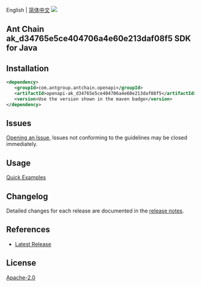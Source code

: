 English | [简体中文](README-CN.md)
![](https://aliyunsdk-pages.alicdn.com/icons/AlibabaCloud.svg)

## Ant Chain ak_d34765e5ce404706a4e60e213daf08f5 SDK for Java

## Installation

```xml
<dependency>
   <groupId>com.antgroup.antchain.openapi</groupId>
   <artifactId>openapi-ak_d34765e5ce404706a4e60e213daf08f5</artifactId>
   <version>Use the version shown in the maven badge</version>
</dependency>
```

## Issues
[Opening an Issue](https://github.com/alipay/antchain-openapi-prod-sdk/issues/new), Issues not conforming to the guidelines may be closed immediately.

## Usage
[Quick Examples](https://github.com/alipay/antchain-openapi-prod-sdk/blob/master/docs/0-Examples-EN.md#quick-examples)

## Changelog
Detailed changes for each release are documented in the [release notes](./ChangeLog.txt).

## References
* [Latest Release](https://github.com/alipay/antchain-openapi-prod-sdk/)

## License
[Apache-2.0](http://www.apache.org/licenses/LICENSE-2.0)

